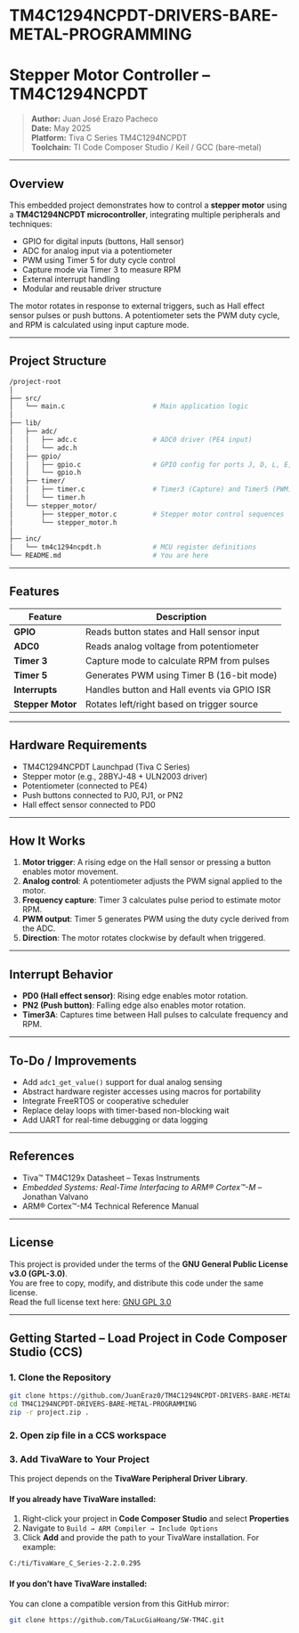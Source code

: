# TM4C1294NCPDT-DRIVERS-BARE-METAL-PROGRAMMING  
# Stepper Motor Controller – TM4C1294NCPDT

> **Author:** Juan José Erazo Pacheco  
> **Date:** May 2025  
> **Platform:** Tiva C Series TM4C1294NCPDT  
> **Toolchain:** TI Code Composer Studio / Keil / GCC (bare-metal)

---

## Overview

This embedded project demonstrates how to control a **stepper motor** using a **TM4C1294NCPDT microcontroller**, integrating multiple peripherals and techniques:

- GPIO for digital inputs (buttons, Hall sensor)  
- ADC for analog input via a potentiometer  
- PWM using Timer 5 for duty cycle control  
- Capture mode via Timer 3 to measure RPM  
- External interrupt handling  
- Modular and reusable driver structure

The motor rotates in response to external triggers, such as Hall effect sensor pulses or push buttons. A potentiometer sets the PWM duty cycle, and RPM is calculated using input capture mode.

---

## Project Structure
```bash
/project-root
│
├── src/
│   └── main.c                      # Main application logic
│
├── lib/
│   ├── adc/
│   │   ├── adc.c                   # ADC0 driver (PE4 input)
│   │   └── adc.h
│   ├── gpio/
│   │   ├── gpio.c                  # GPIO config for ports J, D, L, E, M, N
│   │   └── gpio.h
│   ├── timer/
│   │   ├── timer.c                 # Timer3 (Capture) and Timer5 (PWM)
│   │   └── timer.h
│   └── stepper_motor/
│       ├── stepper_motor.c         # Stepper motor control sequences
│       └── stepper_motor.h
│
├── inc/
│   └── tm4c1294ncpdt.h             # MCU register definitions
└── README.md                       # You are here
```

---

## Features

| Feature              | Description                                  |
|----------------------|----------------------------------------------|
| **GPIO**             | Reads button states and Hall sensor input    |
| **ADC0**             | Reads analog voltage from potentiometer      |
| **Timer 3**          | Capture mode to calculate RPM from pulses    |
| **Timer 5**          | Generates PWM using Timer B (16-bit mode)    |
| **Interrupts**       | Handles button and Hall events via GPIO ISR  |
| **Stepper Motor**    | Rotates left/right based on trigger source   |

---

## Hardware Requirements

- TM4C1294NCPDT Launchpad (Tiva C Series)  
- Stepper motor (e.g., 28BYJ-48 + ULN2003 driver)  
- Potentiometer (connected to PE4)  
- Push buttons connected to PJ0, PJ1, or PN2  
- Hall effect sensor connected to PD0  

---

## How It Works

1. **Motor trigger**: A rising edge on the Hall sensor or pressing a button enables motor movement.  
2. **Analog control**: A potentiometer adjusts the PWM signal applied to the motor.  
3. **Frequency capture**: Timer 3 calculates pulse period to estimate motor RPM.  
4. **PWM output**: Timer 5 generates PWM using the duty cycle derived from the ADC.  
5. **Direction**: The motor rotates clockwise by default when triggered.

---

## Interrupt Behavior

- **PD0 (Hall effect sensor)**: Rising edge enables motor rotation.  
- **PN2 (Push button)**: Falling edge also enables motor rotation.  
- **Timer3A**: Captures time between Hall pulses to calculate frequency and RPM.

---

## To-Do / Improvements

- Add `adc1_get_value()` support for dual analog sensing  
- Abstract hardware register accesses using macros for portability  
- Integrate FreeRTOS or cooperative scheduler  
- Replace delay loops with timer-based non-blocking wait  
- Add UART for real-time debugging or data logging  

---

## References

- Tiva™ TM4C129x Datasheet – Texas Instruments  
- *Embedded Systems: Real-Time Interfacing to ARM® Cortex™-M* – Jonathan Valvano  
- ARM® Cortex™-M4 Technical Reference Manual  

---

## License

This project is provided under the terms of the **GNU General Public License v3.0 (GPL-3.0)**.  
You are free to copy, modify, and distribute this code under the same license.  
Read the full license text here: [GNU GPL 3.0](https://www.gnu.org/licenses/gpl-3.0.html)

---

##  Getting Started – Load Project in Code Composer Studio (CCS)

### 1. Clone the Repository

```bash
git clone https://github.com/JuanEraz0/TM4C1294NCPDT-DRIVERS-BARE-METAL-PROGRAMMING.git
cd TM4C1294NCPDT-DRIVERS-BARE-METAL-PROGRAMMING
zip -r project.zip .
```
### 2. Open zip file in a CCS workspace 
### 3. Add TivaWare to Your Project

This project depends on the **TivaWare Peripheral Driver Library**.

#### If you already have TivaWare installed:

1. Right-click your project in **Code Composer Studio** and select **Properties**
2. Navigate to `Build → ARM Compiler → Include Options`
3. Click **Add** and provide the path to your TivaWare installation. For example:

```bash
C:/ti/TivaWare_C_Series-2.2.0.295
```

#### If you don’t have TivaWare installed:
You can clone a compatible version from this GitHub mirror:

```bash
git clone https://github.com/TaLucGiaHoang/SW-TM4C.git
```